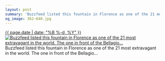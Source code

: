 ```yaml
---
layout: post
summary: 'Buzzfeed listed this fountain in Florence as one of the 21 most extravagant in the world. The one in front of the Bellagio...'
og_image: 362-640.jpg
---
```


<p>
 <time>
  <a href="/362">
   {{ page.date | date: "%B %-d, %Y" }}
  </a>
 </time>
 <a href="/362">
  <img alt="Buzzfeed listed this fountain in Florence as one of the 21 most extravagant in the world. The one in front of the Bellagio..." data-taken="8/19/2014" sizes="(min-width: 700px) 50vw, calc(100vw - 2rem)" src="{{ site.assets_url }}/362-320.jpg" srcset="{{ site.assets_url }}/362-640.jpg 640w, {{ site.assets_url }}/362-480.jpg 480w, {{ site.assets_url }}/362-320.jpg 320w, {{ site.assets_url }}/362-160.jpg 160w"/>
 </a>
 <span>
  Buzzfeed listed this fountain in Florence as one of the 21 most extravagant in the world. The one in front of the Bellagio...
 </span>
</p>
